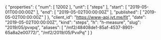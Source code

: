 {
  "properties": {
    "num": [
      12002
    ],
    "unit": [
      "steps"
    ],
    "start": [
      "2019-05-01T00:00:00Z"
    ],
    "end": [
      "2019-05-02T00:00:00Z"
    ],
    "published": [
      "2019-05-02T00:00:00Z"
    ]
  },
  "client_id": "https://www-api.jvt.me/fit",
  "date": "2019-05-02T00:00:00Z",
  "kind": "steps",
  "h": "h-measure",
  "slug": "2019/05/pvxpq",
  "aliases": [
    "/mf2/48408de1-85af-4537-8901-65a8a2e00772/",
    "/mf2/2019/05/PvxPq"
  ]
}
